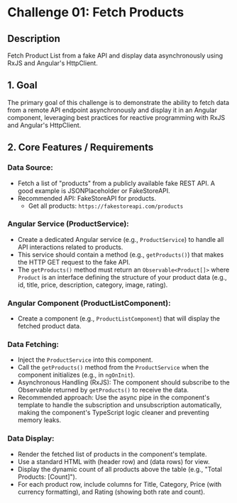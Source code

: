 # Challenge 01: Fetch Products 


## Description
Fetch Product List from a fake API and display data asynchronously using RxJS and Angular's HttpClient.

## 1. Goal
The primary goal of this challenge is to demonstrate the ability to fetch data from a remote API endpoint asynchronously and display it in an Angular component, leveraging best practices for reactive programming with RxJS and Angular's HttpClient.

## 2. Core Features / Requirements

### Data Source:
- Fetch a list of "products" from a publicly available fake REST API. A good example is JSONPlaceholder or FakeStoreAPI.
- Recommended API: FakeStoreAPI for products.
    - Get all products: `https://fakestoreapi.com/products`

### Angular Service (ProductService):
- Create a dedicated Angular service (e.g., `ProductService`) to handle all API interactions related to products.
- This service should contain a method (e.g., `getProducts()`) that makes the HTTP GET request to the fake API.
- The `getProducts()` method must return an `Observable<Product[]>` where `Product` is an interface defining the structure of your product data (e.g., id, title, price, description, category, image, rating).

### Angular Component (ProductListComponent):
- Create a component (e.g., `ProductListComponent`) that will display the fetched product data.

### Data Fetching:
- Inject the `ProductService` into this component.
- Call the `getProducts()` method from the `ProductService` when the component initializes (e.g., in `ngOnInit`).
- Asynchronous Handling (RxJS): The component should subscribe to the Observable returned by `getProducts()` to receive the data.
- Recommended approach: Use the async pipe in the component's template to handle the subscription and unsubscription automatically, making the component's TypeScript logic cleaner and preventing memory leaks.

### Data Display:
- Render the fetched list of products in the component's template.
- Use a standard HTML <table> with <thead> (header row) and <tbody> (data rows) for view.
- Display the dynamic count of all products above the table (e.g., "Total Products: [Count]").
- For each product row, include columns for Title, Category, Price (with currency formatting), and Rating (showing both rate and count).
